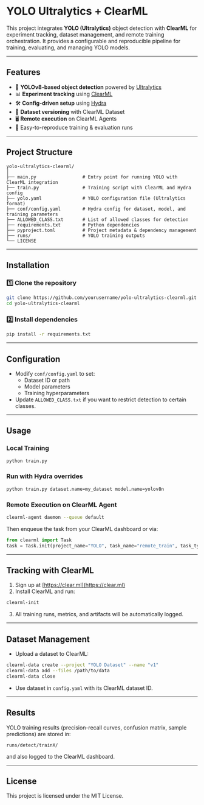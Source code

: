 # YOLO Ultralytics + ClearML

This project integrates **YOLO (Ultralytics)** object detection with **ClearML** for experiment tracking, dataset management, and remote training orchestration. It provides a configurable and reproducible pipeline for training, evaluating, and managing YOLO models.

---

## Features
- 🚀 **YOLOv8-based object detection** powered by [Ultralytics](https://github.com/ultralytics/ultralytics)
- 📊 **Experiment tracking** using [ClearML](https://clear.ml)
- 🛠 **Config-driven setup** using [Hydra](https://hydra.cc)
- 📁 **Dataset versioning** with ClearML Dataset
- 🖥 **Remote execution** on ClearML Agents
- 🧪 Easy-to-reproduce training & evaluation runs

---

## Project Structure
```
yolo-ultralytics-clearml/
│
├── main.py                 # Entry point for running YOLO with ClearML integration
├── train.py                # Training script with ClearML and Hydra config
├── yolo.yaml               # YOLO configuration file (Ultralytics format)
├── conf/config.yaml        # Hydra config for dataset, model, and training parameters
├── ALLOWED_CLASS.txt       # List of allowed classes for detection
├── requirements.txt        # Python dependencies
├── pyproject.toml          # Project metadata & dependency management
├── runs/                   # YOLO training outputs
└── LICENSE
```

---

## Installation

### 1️⃣ Clone the repository
```bash
git clone https://github.com/yourusername/yolo-ultralytics-clearml.git
cd yolo-ultralytics-clearml
```

### 2️⃣ Install dependencies
```bash
pip install -r requirements.txt
```

---

## Configuration
- Modify `conf/config.yaml` to set:
  - Dataset ID or path
  - Model parameters
  - Training hyperparameters
- Update `ALLOWED_CLASS.txt` if you want to restrict detection to certain classes.

---

## Usage

### Local Training
```bash
python train.py
```

### Run with Hydra overrides
```bash
python train.py dataset.name=my_dataset model.name=yolov8n
```

### Remote Execution on ClearML Agent
```bash
clearml-agent daemon --queue default
```
Then enqueue the task from your ClearML dashboard or via:
```python
from clearml import Task
task = Task.init(project_name="YOLO", task_name="remote_train", task_type=Task.TaskTypes.training)
```

---

## Tracking with ClearML
1. Sign up at [https://clear.ml](https://clear.ml)
2. Install ClearML and run:
```bash
clearml-init
```
3. All training runs, metrics, and artifacts will be automatically logged.

---

## Dataset Management
- Upload a dataset to ClearML:
```bash
clearml-data create --project "YOLO Dataset" --name "v1"
clearml-data add --files /path/to/data
clearml-data close
```
- Use dataset in `config.yaml` with its ClearML dataset ID.

---

## Results
YOLO training results (precision-recall curves, confusion matrix, sample predictions) are stored in:
```
runs/detect/trainX/
```
and also logged to the ClearML dashboard.

---

## License
This project is licensed under the MIT License.

